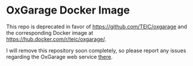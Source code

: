 # OxGarage Docker Image

This repo is deprecated in favor of https://github.com/TEIC/oxgarage 
and the corresponding Docker image at https://hub.docker.com/r/teic/oxgarage/.

I will remove this repository soon completely, 
so please report any issues regarding the OxGarage web service [there](https://github.com/TEIC/oxgarage/issues).   